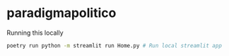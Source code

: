 # paradigmapolitico

Running this locally

```bash
poetry run python -m streamlit run Home.py # Run local streamlit app
```
